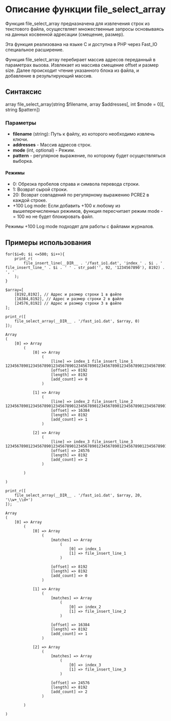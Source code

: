 # Описание функции file_select_array

Функция file_select_array предназначена для извлечения строк из текстового файла, осуществляет множественные запросы основываясь на данных косвенной адресации (смещение, размер).

Эта функция реализована на языке C и доступна в PHP через Fast_IO специальное расширение.


Функция file_select_array перебирает массив адресов переданный в параметрах вызова. Извлекает из массива смещение offset и размер size. 
Далее происходит чтение указанного блока из файла, и добавление в результирующий массив.


## Синтаксис

array file_select_array(string $filename, array $addresses[, int $mode = 0][, string $pattern])

### Параметры

- **filename** (string): Путь к файлу, из которого необходимо извлечь ключи.
- **addresses** - Массив адресов строк.
- **mode** (int, optional) - Режим.
- **pattern** - регулярное выражение, по которому будет осуществляться выборка.


#### Режимы
- 0: Обрезка пробелов справа и символа перевода строки.
- 1: Возврат сырой строки.
- 20: Возврат совпадений по регулярному выражению PCRE2 в каждой строке.
- +100 Log mode: Если добавить +100 к любому из вышеперечисленных режимов, функция пересчитает режим mode -= 100 но не будет блокировать файл.

Режимы +100 Log mode подходят для работы с файлами журналов.


## Примеры использования

```
for($i=0; $i <=500; $i++){
	print_r(
		file_insert_line(__DIR__ . '/fast_io1.dat', 'index_' . $i . ' file_insert_line_' . $i . ' ' . str_pad('', 92, '1234567890'), 8192) . ', '
	);
}

$array=[
	[8192,8192], // Адрес и размер строки 1 в файле
	[16384,8192], // Адрес и размер строки 2 в файле
	[24576,8192] // Адрес и размер строки 3 в файле
];

print_r([
	file_select_array(__DIR__ . '/fast_io1.dat', $array, 0)
]);
```


```
Array
(
    [0] => Array
        (
            [0] => Array
                (
                    [line] => index_1 file_insert_line_1 12345678901234567890123456789012345678901234567890123456789012345678901234567890123456789012
                    [offset] => 8192
                    [length] => 8192
                    [add_count] => 0
                )

            [1] => Array
                (
                    [line] => index_2 file_insert_line_2 12345678901234567890123456789012345678901234567890123456789012345678901234567890123456789012
                    [offset] => 16384
                    [length] => 8192
                    [add_count] => 1
                )

            [2] => Array
                (
                    [line] => index_3 file_insert_line_3 12345678901234567890123456789012345678901234567890123456789012345678901234567890123456789012
                    [offset] => 24576
                    [length] => 8192
                    [add_count] => 2
                )

        )

)
```



```
print_r([
	file_select_array(__DIR__ . '/fast_io1.dat', $array, 20, '\\w+_\\d+')
]);
```

```
Array
(
    [0] => Array
        (
            [0] => Array
                (
                    [matches] => Array
                        (
                            [0] => index_1
                            [1] => file_insert_line_1
                        )

                    [offset] => 8192
                    [length] => 8192
                    [add_count] => 0
                )

            [1] => Array
                (
                    [matches] => Array
                        (
                            [0] => index_2
                            [1] => file_insert_line_2
                        )

                    [offset] => 16384
                    [length] => 8192
                    [add_count] => 1
                )

            [2] => Array
                (
                    [matches] => Array
                        (
                            [0] => index_3
                            [1] => file_insert_line_3
                        )

                    [offset] => 24576
                    [length] => 8192
                    [add_count] => 2
                )

        )

)

```


